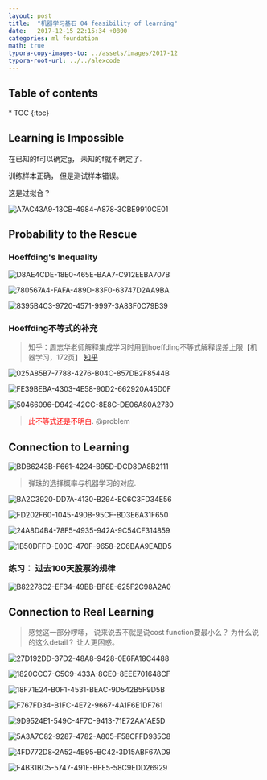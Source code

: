 ```yaml
---
layout: post
title:  "机器学习基石 04 feasibility of learning"
date:   2017-12-15 22:15:34 +0800
categories: ml foundation
math: true
typora-copy-images-to: ../assets/images/2017-12
typora-root-url: ../../alexcode
---
```

<h2>Table of contents</h2>
* TOC
{:toc}


## Learning is Impossible

在已知的f可以确定g， 未知的f就不确定了.

训练样本正确， 但是测试样本错误。 

这是过拟合？



![A7AC43A9-13CB-4984-A878-3CBE9910CE01](/assets/images/2017-12/A7AC43A9-13CB-4984-A878-3CBE9910CE01.png)



## Probability to the Rescue



### Hoeffding's Inequality

![D8AE4CDE-18E0-465E-BAA7-C912EEBA707B](/assets/images/2017-12/D8AE4CDE-18E0-465E-BAA7-C912EEBA707B.png)



![780567A4-FAFA-489D-83F0-63747D2AA9BA](/assets/images/2017-12/780567A4-FAFA-489D-83F0-63747D2AA9BA.png)



![8395B4C3-9720-4571-9997-3A83F0C79B39](/assets/images/2017-12/8395B4C3-9720-4571-9997-3A83F0C79B39.png)



### Hoeffding不等式的补充

> 知乎：周志华老师解释集成学习时用到hoeffding不等式解释误差上限【机器学习，172页】 [知乎](https://www.zhihu.com/question/41503176)



![025A85B7-7788-4276-B04C-857DB2F8544B](/assets/images/2017-12/025A85B7-7788-4276-B04C-857DB2F8544B.png)

![FE39BEBA-4303-4E58-90D2-662920A45D0F](/assets/images/2017-12/FE39BEBA-4303-4E58-90D2-662920A45D0F.png)

![50466096-D942-42CC-8E8C-DE06A80A2730](/assets/images/2017-12/50466096-D942-42CC-8E8C-DE06A80A2730.png)



> <font color="red">此不等式还是不明白</font>.  @problem



## Connection to Learning

![BDB6243B-F661-4224-B95D-DCD8DA8B2111](/assets/images/2017-12/BDB6243B-F661-4224-B95D-DCD8DA8B2111.png)

> 弹珠的选择概率与机器学习的对应. 



![BA2C3920-DD7A-4130-B294-EC6C3FD34E56](/assets/images/2017-12/BA2C3920-DD7A-4130-B294-EC6C3FD34E56.png)

![FD202F60-1045-490B-95CF-BD3E6A31F650](/assets/images/2017-12/FD202F60-1045-490B-95CF-BD3E6A31F650.png)



![24A8D4B4-78F5-4935-942A-9C54CF314859](/assets/images/2017-12/24A8D4B4-78F5-4935-942A-9C54CF314859.png)



![1B50DFFD-E00C-470F-9658-2C6BAA9EABD5](/assets/images/2017-12/1B50DFFD-E00C-470F-9658-2C6BAA9EABD5.png)



### 练习： 过去100天股票的规律

![B82278C2-EF34-49BB-BF8E-625F2C98A2A0](/assets/images/2017-12/B82278C2-EF34-49BB-BF8E-625F2C98A2A0.png)





## Connection to Real Learning

> 感觉这一部分啰嗦， 说来说去不就是说cost function要最小么？ 为什么说的这么detail？ 让人更困惑。 



![27D192DD-37D2-48A8-9428-0E6FA18C4488](/assets/images/2017-12/27D192DD-37D2-48A8-9428-0E6FA18C4488.png)



![1820CCC7-C5C9-433A-8CE0-8EEE701648CF](/assets/images/2017-12/1820CCC7-C5C9-433A-8CE0-8EEE701648CF.png)



![18F71E24-B0F1-4531-BEAC-9D542B5F9D5B](/assets/images/2017-12/18F71E24-B0F1-4531-BEAC-9D542B5F9D5B.png)



![F767FD34-B1FC-4E72-9667-4A1F6E1DF761](/assets/images/2017-12/F767FD34-B1FC-4E72-9667-4A1F6E1DF761.png)

![9D9524E1-549C-4F7C-9413-71E72AA1AE5D](/assets/images/2017-12/9D9524E1-549C-4F7C-9413-71E72AA1AE5D.png)



![5A3A7C82-9287-4782-A805-F58CFFD935C8](/assets/images/2017-12/5A3A7C82-9287-4782-A805-F58CFFD935C8.png)



![4FD772D8-2A52-4B95-BC42-3D15ABF67AD9](/assets/images/2017-12/4FD772D8-2A52-4B95-BC42-3D15ABF67AD9.png)



![F4B31BC5-5747-491E-BFE5-58C9EDD26929](/assets/images/2017-12/F4B31BC5-5747-491E-BFE5-58C9EDD26929.png)